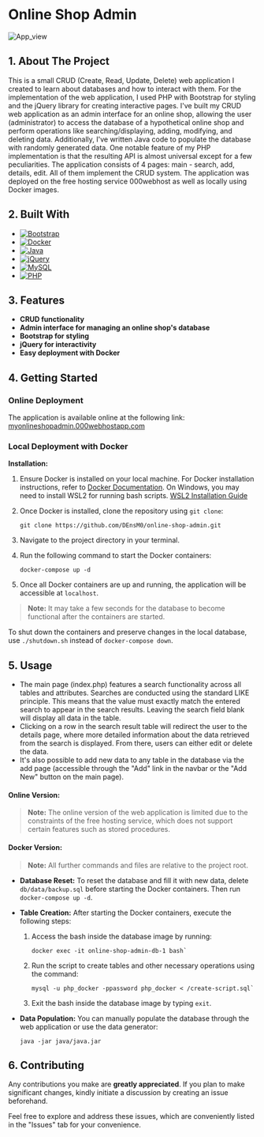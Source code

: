 # Online Shop Admin
![App_view][App_view]
## 1. About The Project
This is a small CRUD (Create, Read, Update, Delete) web application I created to learn about databases and how to interact with them. For the implementation of the web application, I used PHP with Bootstrap for styling and the jQuery library for creating interactive pages. I've built my CRUD web application as an admin interface for an online shop, allowing the user (administrator) to access the database of a hypothetical online shop and perform operations like searching/displaying, adding, modifying, and deleting data. Additionally, I've written Java code to populate the database with randomly generated data. One notable feature of my PHP implementation is that the resulting API is almost universal except for a few peculiarities. The application consists of 4 pages: main - search, add, details, edit. All of them implement the CRUD system. The application was deployed on the free hosting service 000webhost as well as locally using Docker images.

## 2. Built With

* [![Bootstrap][Bootstrap]][Bootstrap-url]
* [![Docker][Docker]][Docker-url]
* [![Java][Java]][Java-url]
* [![jQuery][jQuery]][jQuery-url]
* [![MySQL][MySQL]][MySQL-url]
* [![PHP][PHP]][PHP-url]

## 3. Features

- **CRUD functionality**
- **Admin interface for managing an online shop's database**
- **Bootstrap for styling**
- **jQuery for interactivity**
- **Easy deployment with Docker**

## 4. Getting Started
### Online Deployment
The application is available online at the following link: [myonlineshopadmin.000webhostapp.com][Online-host]
### Local Deployment with Docker
**Installation:**

1. Ensure Docker is installed on your local machine. For Docker installation instructions, refer to [Docker Documentation][Docker Documentation]. On Windows, you may need to install WSL2 for running bash scripts. [WSL2 Installation Guide][WSL2 Installation Guide]

2. Once Docker is installed, clone the repository using `git clone`:
    ```
    git clone https://github.com/DEnsM0/online-shop-admin.git
    ```
3. Navigate to the project directory in your terminal.

4. Run the following command to start the Docker containers: 
    ```
    docker-compose up -d
    ```

5. Once all Docker containers are up and running, the application will be accessible at `localhost`.

>**Note:** It may take a few seconds for the database to become functional after the containers are started.

To shut down the containers and preserve changes in the local database, use `./shutdown.sh` instead of `docker-compose down`.



## 5. Usage

- The main page (index.php) features a search functionality across all tables and attributes. Searches are conducted using the standard LIKE principle. This means that the value must exactly match the entered search to appear in the search results. Leaving the search field blank will display all data in the table.
- Clicking on a row in the search result table will redirect the user to the details page, where more detailed information about the data retrieved from the search is displayed. From there, users can either edit or delete the data.
- It's also possible to add new data to any table in the database via the add page (accessible through the "Add" link in the navbar or the "Add New" button on the main page).

#### Online Version:

>**Note:** The online version of the web application is limited due to the constraints of the free hosting service, which does not support certain features such as stored procedures.

#### Docker Version:

>**Note:** All further commands and files are relative to the project root.

- **Database Reset:** To reset the database and fill it with new data, delete `db/data/backup.sql` before starting the Docker containers. Then run `docker-compose up -d`.
- **Table Creation:** After starting the Docker containers, execute the following steps:
    1. Access the bash inside the database image by running:
        ```
        docker exec -it online-shop-admin-db-1 bash`
        ```
    2. Run the script to create tables and other necessary operations using the command:
        ```
        mysql -u php_docker -ppassword php_docker < /create-script.sql`
        ```
    3. Exit the bash inside the database image by typing `exit`.

- **Data Population:** You can manually populate the database through the web application or use the data generator:
    ```
    java -jar java/java.jar
    ```


## 6. Contributing

Any contributions you make are **greatly appreciated**. If you plan to make significant changes, kindly initiate a discussion by creating an issue beforehand.

Feel free to explore and address these issues, which are conveniently listed in the "Issues" tab for your convenience.

[Bootstrap]: https://img.shields.io/badge/bootstrap-%238511FA.svg?style=for-the-badge&logo=bootstrap&logoColor=white
[Bootstrap-url]: https://getbootstrap.com/
[Docker]: https://img.shields.io/badge/docker-%230db7ed.svg?style=for-the-badge&logo=docker&logoColor=white
[Docker-url]: https://www.docker.com/
[Java]: https://img.shields.io/badge/Java-ED8B00?style=for-the-badge&logo=openjdk&logoColor=white
[Java-url]: https://www.java.com/en/
[jQuery]: https://img.shields.io/badge/jquery-%230769AD.svg?style=for-the-badge&logo=jquery&logoColor=white
[jQuery-url]: https://jquery.com/
[MySQL]: https://img.shields.io/badge/mysql-%2300f.svg?style=for-the-badge&logo=mysql&logoColor=white
[MySQL-url]: https://www.mysql.com/
[PHP]: https://img.shields.io/badge/php-%23777BB4.svg?style=for-the-badge&logo=php&logoColor=white
[PHP-url]: https://www.php.net/

[App_view]: https://i.imgur.com/SYgjsFK.png
[Online-host]: https://myonlineshopadmin.000webhostapp.com/
[Docker Documentation]: https://docs.docker.com/desktop/
[WSL2 Installation Guide]: https://docs.microsoft.com/en-us/windows/wsl/install